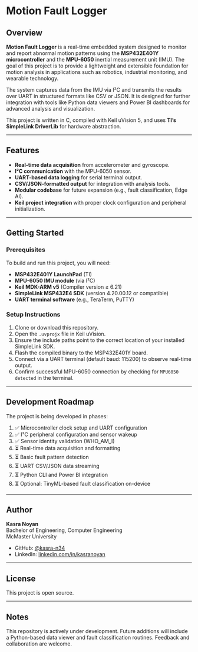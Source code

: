 # Motion Fault Logger

## Overview

**Motion Fault Logger** is a real-time embedded system designed to monitor and report abnormal motion patterns using the **MSP432E401Y microcontroller** and the **MPU-6050** inertial measurement unit (IMU). The goal of this project is to provide a lightweight and extensible foundation for motion analysis in applications such as robotics, industrial monitoring, and wearable technology.

The system captures data from the IMU via I²C and transmits the results over UART in structured formats like CSV or JSON. It is designed for further integration with tools like Python data viewers and Power BI dashboards for advanced analysis and visualization.

This project is written in C, compiled with Keil uVision 5, and uses **TI’s SimpleLink DriverLib** for hardware abstraction.

---

## Features

- **Real-time data acquisition** from accelerometer and gyroscope.
- **I²C communication** with the MPU-6050 sensor.
- **UART-based data logging** for serial terminal output.
- **CSV/JSON-formatted output** for integration with analysis tools.
- **Modular codebase** for future expansion (e.g., fault classification, Edge AI).
- **Keil project integration** with proper clock configuration and peripheral initialization.

---

## Getting Started

### Prerequisites

To build and run this project, you will need:

- **MSP432E401Y LaunchPad** (TI)
- **MPU-6050 IMU module** (via I²C)
- **Keil MDK-ARM v5** (Compiler version ≥ 6.21)
- **SimpleLink MSP432E4 SDK** (version 4.20.00.12 or compatible)
- **UART terminal software** (e.g., TeraTerm, PuTTY)

### Setup Instructions

1. Clone or download this repository.
2. Open the `.uvprojx` file in Keil uVision.
3. Ensure the include paths point to the correct location of your installed SimpleLink SDK.
4. Flash the compiled binary to the MSP432E401Y board.
5. Connect via a UART terminal (default baud: 115200) to observe real-time output.
6. Confirm successful MPU-6050 connection by checking for `MPU6050 detected` in the terminal.

---

## Development Roadmap

The project is being developed in phases:

1. ✅ Microcontroller clock setup and UART configuration  
2. ✅ I²C peripheral configuration and sensor wakeup  
3. ✅ Sensor identity validation (WHO_AM_I)  
4. ⏳ Real-time data acquisition and formatting  
5. ⏳ Basic fault pattern detection  
6. ⏳ UART CSV/JSON data streaming  
7. ⏳ Python CLI and Power BI integration  
8. ⏳ Optional: TinyML-based fault classification on-device

---

## Author

**Kasra Noyan**  
Bachelor of Engineering, Computer Engineering  
McMaster University  
- GitHub: [@kasra-n34](https://github.com/kasra-n34)  
- LinkedIn: [linkedin.com/in/kasranoyan](https://www.linkedin.com/in/kasra-noyan-1b105421b/)

---

## License

This project is open source.

---

## Notes

This repository is actively under development. Future additions will include a Python-based data viewer and fault classification routines. Feedback and collaboration are welcome.
